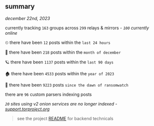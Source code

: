 
## summary
_december 22nd, 2023_

currently tracking `163` groups across `299` relays & mirrors - _`100` currently online_

⏲ there have been `12` posts within the `last 24 hours`

🦈 there have been `218` posts within the `month of december`

🪐 there have been `1137` posts within the `last 90 days`

🏚 there have been `4533` posts within the `year of 2023`

🦕 there have been `9223` posts `since the dawn of ransomwatch`

there are `96` custom parsers indexing posts

_`20` sites using v2 onion services are no longer indexed - [support.torproject.org](https://support.torproject.org/onionservices/v2-deprecation/)_

> see the project [README](https://github.com/joshhighet/ransomwatch#ransomwatch--) for backend technicals

